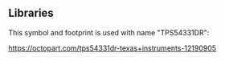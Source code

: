 ## Libraries

This symbol and footprint is used with name "TPS54331DR":

https://octopart.com/tps54331dr-texas+instruments-12190905
